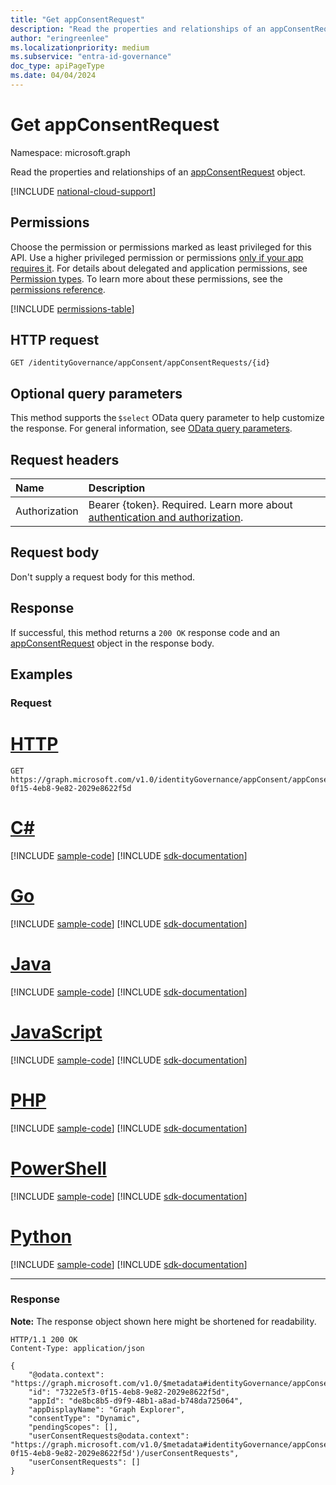 ```yaml
---
title: "Get appConsentRequest"
description: "Read the properties and relationships of an appConsentRequest object."
author: "eringreenlee"
ms.localizationpriority: medium
ms.subservice: "entra-id-governance"
doc_type: apiPageType
ms.date: 04/04/2024
---
```


# Get appConsentRequest

Namespace: microsoft.graph

Read the properties and relationships of an [appConsentRequest](../resources/appconsentrequest.md) object.

[!INCLUDE [national-cloud-support](../../includes/all-clouds.md)]

## Permissions

Choose the permission or permissions marked as least privileged for this API. Use a higher privileged permission or permissions [only if your app requires it](/graph/permissions-overview#best-practices-for-using-microsoft-graph-permissions). For details about delegated and application permissions, see [Permission types](/graph/permissions-overview#permission-types). To learn more about these permissions, see the [permissions reference](/graph/permissions-reference).

<!-- { "blockType": "permissions", "name": "appconsentrequest_get" } -->
[!INCLUDE [permissions-table](../includes/permissions/appconsentrequest-get-permissions.md)]

## HTTP request

<!-- {
  "blockType": "ignored"
}
-->
``` http
GET /identityGovernance/appConsent/appConsentRequests/{id}
```

## Optional query parameters

This method supports the `$select` OData query parameter to help customize the response. For general information, see [OData query parameters](/graph/query-parameters).

## Request headers

|Name|Description|
|:---|:---|
|Authorization|Bearer {token}. Required. Learn more about [authentication and authorization](/graph/auth/auth-concepts).|

## Request body

Don't supply a request body for this method.

## Response

If successful, this method returns a `200 OK` response code and an [appConsentRequest](../resources/appconsentrequest.md) object in the response body.

## Examples

### Request


# [HTTP](#tab/http)
<!-- {
  "blockType": "request",
  "name": "get_appconsentrequest"
}
-->
``` http
GET https://graph.microsoft.com/v1.0/identityGovernance/appConsent/appConsentRequests/7322e5f3-0f15-4eb8-9e82-2029e8622f5d
```

# [C#](#tab/csharp)
[!INCLUDE [sample-code](../includes/snippets/csharp/get-appconsentrequest-csharp-snippets.md)]
[!INCLUDE [sdk-documentation](../includes/snippets/snippets-sdk-documentation-link.md)]

# [Go](#tab/go)
[!INCLUDE [sample-code](../includes/snippets/go/get-appconsentrequest-go-snippets.md)]
[!INCLUDE [sdk-documentation](../includes/snippets/snippets-sdk-documentation-link.md)]

# [Java](#tab/java)
[!INCLUDE [sample-code](../includes/snippets/java/get-appconsentrequest-java-snippets.md)]
[!INCLUDE [sdk-documentation](../includes/snippets/snippets-sdk-documentation-link.md)]

# [JavaScript](#tab/javascript)
[!INCLUDE [sample-code](../includes/snippets/javascript/get-appconsentrequest-javascript-snippets.md)]
[!INCLUDE [sdk-documentation](../includes/snippets/snippets-sdk-documentation-link.md)]

# [PHP](#tab/php)
[!INCLUDE [sample-code](../includes/snippets/php/get-appconsentrequest-php-snippets.md)]
[!INCLUDE [sdk-documentation](../includes/snippets/snippets-sdk-documentation-link.md)]

# [PowerShell](#tab/powershell)
[!INCLUDE [sample-code](../includes/snippets/powershell/get-appconsentrequest-powershell-snippets.md)]
[!INCLUDE [sdk-documentation](../includes/snippets/snippets-sdk-documentation-link.md)]

# [Python](#tab/python)
[!INCLUDE [sample-code](../includes/snippets/python/get-appconsentrequest-python-snippets.md)]
[!INCLUDE [sdk-documentation](../includes/snippets/snippets-sdk-documentation-link.md)]

---

### Response

**Note:** The response object shown here might be shortened for readability.
<!-- {
  "blockType": "response",
  "truncated": true,
  "@odata.type": "microsoft.graph.appConsentRequest"
}
-->
``` http
HTTP/1.1 200 OK
Content-Type: application/json

{
    "@odata.context": "https://graph.microsoft.com/v1.0/$metadata#identityGovernance/appConsent/appConsentRequests/$entity",
    "id": "7322e5f3-0f15-4eb8-9e82-2029e8622f5d",
    "appId": "de8bc8b5-d9f9-48b1-a8ad-b748da725064",
    "appDisplayName": "Graph Explorer",
    "consentType": "Dynamic",
    "pendingScopes": [],
    "userConsentRequests@odata.context": "https://graph.microsoft.com/v1.0/$metadata#identityGovernance/appConsent/appConsentRequests('7322e5f3-0f15-4eb8-9e82-2029e8622f5d')/userConsentRequests",
    "userConsentRequests": []
}
```
